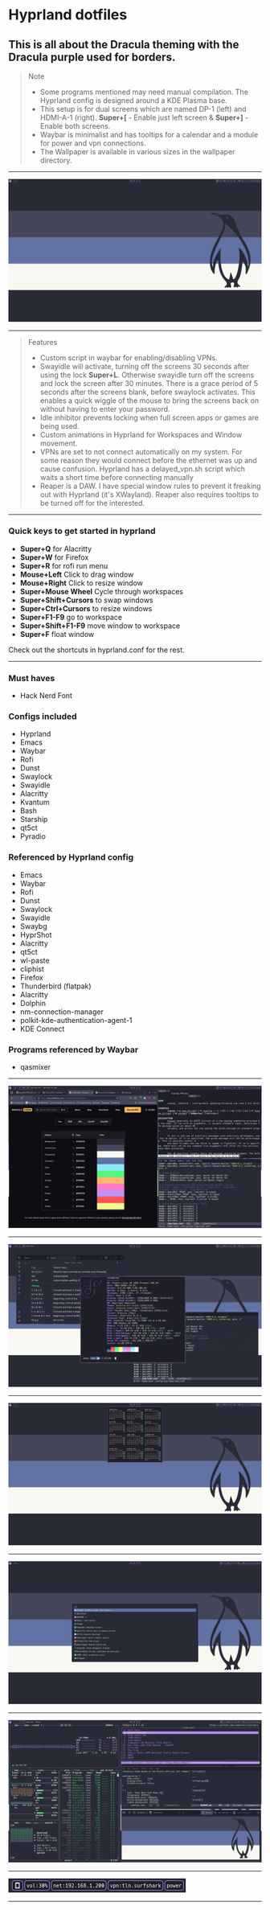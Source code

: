 # Hyprland dotfiles

## This is all about the Dracula theming with the Dracula purple used for borders.

>
> Note
>
> - Some programs mentioned may need manual compilation. The Hyprland config is designed around a KDE Plasma base.
> - This setup is for dual screens which are named DP-1 (left) and HDMI-A-1 (right). **Super+[** - Enable just left screen & **Super+]** - Enable both screens.
> - Waybar is minimalist and has tooltips for a calendar and a module for power and vpn connections.
> - The Wallpaper is available in various sizes in the wallpaper directory.
>

___

![main][1]

___

>
> Features
>
> - Custom script in waybar for enabling/disabling VPNs.
> - Swayidle will activate, turning off the screens 30 seconds after using the lock **Super+L**. Otherwise swayidle turn off the screens and lock the screen after 30 minutes. There is a grace period of 5 seconds after the screens blank, before swaylock activates. This enables a quick wiggle of the mouse to bring the screens back on without having to enter your password.
> - Idle inhibitor prevents locking when full screen apps or games are being used.
> - Custom animations in Hyprland for Workspaces and Window movement.
> - VPNs are set to not connect automatically on my system. For some reason they would connect before the ethernet was up and cause confusion. Hyprland has a delayed_vpn.sh script which waits a short time before connecting manually
> - Reaper is a DAW. I have special window rules to prevent it freaking out with Hyprland (it's XWayland). Reaper also requires tooltips to be turned off for the interested.
>

___

### Quick keys to get started in hyprland

- **Super+Q** for Alacritty
- **Super+W** for Firefox
- **Super+R** for rofi run menu
- **Mouse+Left** Click to drag window
- **Mouse+Right** Click to resize window
- **Super+Mouse Wheel** Cycle through workspaces
- **Super+Shift+Cursors** to swap windows
- **Super+Ctrl+Cursors** to resize windows
- **Super+F1-F9** go to workspace
- **Super+Shift+F1-F9** move window to workspace
- **Super+F** float window

Check out the shortcuts in hyprland.conf for the rest.

___

### Must haves

- Hack Nerd Font

### Configs included

- Hyprland
- Emacs
- Waybar
- Rofi
- Dunst
- Swaylock
- Swayidle
- Alacritty
- Kvantum
- Bash
- Starship
- qt5ct
- Pyradio

### Referenced by Hyprland config

- Emacs
- Waybar
- Rofi
- Dunst
- Swaylock
- Swayidle
- Swaybg
- HyprShot
- Alacritty
- qt5ct
- wl-paste
- cliphist
- Firefox
- Thunderbird (flatpak)
- Alacritty
- Dolphin
- nm-connection-manager
- polkit-kde-authentication-agent-1
- KDE Connect

### Programs referenced by Waybar

- qasmixer

___

![tiled][2]

___

![floating][3]

___

![popup][4]

___

![run][5]

___

![tiled2][6]

___

![waybar][7]

___

[1]: /screenshots/main.png
[2]: /screenshots/tiled.png
[3]: /screenshots/floating.png
[4]: /screenshots/popup.png
[5]: /screenshots/run.png
[6]: /screenshots/tiled2.png
[7]: /screenshots/waybar.png
